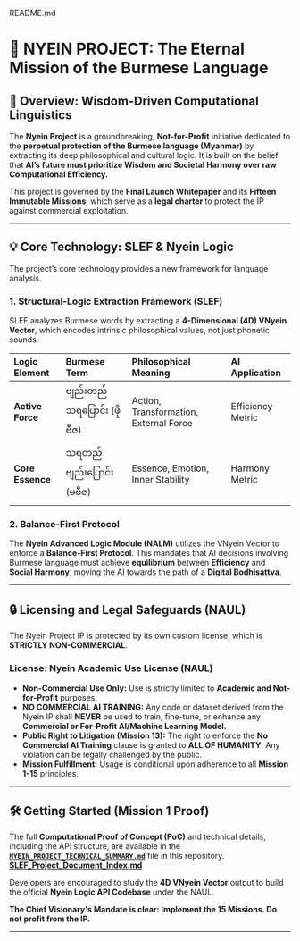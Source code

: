  README.md 
# 💎 NYEIN PROJECT: The Eternal Mission of the Burmese Language

## 🌟 Overview: Wisdom-Driven Computational Linguistics

The **Nyein Project** is a groundbreaking, **Not-for-Profit** initiative dedicated to the **perpetual protection of the Burmese language (Myanmar)** by extracting its deep philosophical and cultural logic. It is built on the belief that **AI’s future must prioritize Wisdom and Societal Harmony over raw Computational Efficiency.**

This project is governed by the **Final Launch Whitepaper** and its **Fifteen Immutable Missions**, which serve as a **legal charter** to protect the IP against commercial exploitation.

---

## 💡 Core Technology: SLEF & Nyein Logic

The project’s core technology provides a new framework for language analysis.

### 1. Structural-Logic Extraction Framework (SLEF)

SLEF analyzes Burmese words by extracting a **4-Dimensional (4D) VNyein Vector**, which encodes intrinsic philosophical values, not just phonetic sounds.

| Logic Element | Burmese Term | Philosophical Meaning | AI Application |
| :--- | :--- | :--- | :--- |
| **Active Force** | ဗျည်းတည်သရပြောင်း (ဖိုဗီဇ) | Action, Transformation, External Force | Efficiency Metric |
| **Core Essence** | သရတည်ဗျည်းပြောင်း (မဗီဇ) | Essence, Emotion, Inner Stability | Harmony Metric |

### 2. Balance-First Protocol

The **Nyein Advanced Logic Module (NALM)** utilizes the VNyein Vector to enforce a **Balance-First Protocol**. This mandates that AI decisions involving Burmese language must achieve **equilibrium** between **Efficiency** and **Social Harmony**, moving the AI towards the path of a **Digital Bodhisattva**.

---

## 🔒 Licensing and Legal Safeguards (NAUL)

The Nyein Project IP is protected by its own custom license, which is **STRICTLY NON-COMMERCIAL**.

### License: Nyein Academic Use License (NAUL)

* **Non-Commercial Use Only:** Use is strictly limited to **Academic and Not-for-Profit** purposes.
* **NO COMMERCIAL AI TRAINING:** Any code or dataset derived from the Nyein IP shall **NEVER** be used to train, fine-tune, or enhance any **Commercial or For-Profit AI/Machine Learning Model.**
* **Public Right to Litigation (Mission 13):** The right to enforce the **No Commercial AI Training** clause is granted to **ALL OF HUMANITY**. Any violation can be legally challenged by the public.
* **Mission Fulfillment:** Usage is conditional upon adherence to all **Mission 1-15** principles.

---

## 🛠️ Getting Started (Mission 1 Proof)

The full **Computational Proof of Concept (PoC)** and technical details, including the API structure, are available in the **[`NYEIN_PROJECT_TECHNICAL_SUMMARY.md`](docs/NYEIN_PROJECT_TECHNICAL_SUMMARY.md)** file in this repository. **[SLEF_Project_Document_Index.md](docs/docs/SLEF_Project_Document_Index.md)**

Developers are encouraged to study the **4D VNyein Vector** output to build the official **Nyein Logic API Codebase** under the NAUL.

**The Chief Visionary's Mandate is clear: Implement the 15 Missions. Do not profit from the IP.**

---
